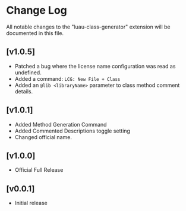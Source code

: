 # Change Log

All notable changes to the "luau-class-generator" extension will be documented in this file.

## [v1.0.5]
- Patched a bug where the license name configuration was read as undefined.
- Added a command: `LCG: New File + Class`
- Added an `@lib <libraryName>` parameter to class method comment details.

## [v1.0.1]
- Added Method Generation Command
- Added Commented Descriptions toggle setting
- Changed official name.

## [v1.0.0]
- Official Full Release

## [v0.0.1]
- Initial release